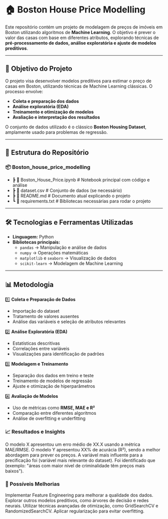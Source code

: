 # 🏠 Boston House Price Modelling

Este repositório contém um projeto de modelagem de preços de imóveis em Boston utilizando algoritmos de **Machine Learning**. O objetivo é prever o valor das casas com base em diferentes atributos, explorando técnicas de **pré-processamento de dados, análise exploratória e ajuste de modelos preditivos**.

---

## 🚀 Objetivo do Projeto

O projeto visa desenvolver modelos preditivos para estimar o preço de casas em Boston, utilizando técnicas de Machine Learning clássicas. O processo envolve:
- **Coleta e preparação dos dados**  
- **Análise exploratória (EDA)**  
- **Treinamento e otimização de modelos**  
- **Avaliação e interpretação dos resultados**  

O conjunto de dados utilizado é o clássico **Boston Housing Dataset**, amplamente usado para problemas de regressão.

---

## 📂 Estrutura do Repositório

### 📦 Boston_house_price_modelling
- ┣ 📜 Boston_House_Price.ipynb # Notebook principal com código e análise
- ┣ 📜 dataset.csv # Conjunto de dados (se necessário)
- ┣ 📜 README.md # Documento atual explicando o projeto
- ┗ 📜 requirements.txt # Bibliotecas necessárias para rodar o projeto

---

## 🛠️ Tecnologias e Ferramentas Utilizadas

- **Linguagem:** Python  
- **Bibliotecas principais:**
  - `pandas` → Manipulação e análise de dados  
  - `numpy` → Operações matemáticas  
  - `matplotlib` e `seaborn` → Visualização de dados  
  - `scikit-learn` → Modelagem de Machine Learning  

---

## 📊 Metodologia

1️⃣ **Coleta e Preparação de Dados**  
- Importação do dataset  
- Tratamento de valores ausentes  
- Análise das variáveis e seleção de atributos relevantes  

2️⃣ **Análise Exploratória (EDA)**  
- Estatísticas descritivas  
- Correlações entre variáveis  
- Visualizações para identificação de padrões  

3️⃣ **Modelagem e Treinamento**  
- Separação dos dados em treino e teste  
- Treinamento de modelos de regressão  
- Ajuste e otimização de hiperparâmetros  

4️⃣ **Avaliação de Modelos**  
- Uso de métricas como **RMSE, MAE e R²**  
- Comparação entre diferentes algoritmos  
- Análise de overfitting e underfitting  

### 📈 Resultados e Insights
O modelo X apresentou um erro médio de XX.X usando a métrica MAE/RMSE.
O modelo Y apresentou XX% de acurácia (R²), sendo a melhor abordagem para prever os preços.
A variável mais influente para a precificação foi (variável mais relevante do dataset).
Foi identificado que (exemplo: "áreas com maior nível de criminalidade têm preços mais baixos").

### 📌 Possíveis Melhorias
Implementar Feature Engineering para melhorar a qualidade dos dados.
Explorar outros modelos preditivos, como árvores de decisão e redes neurais.
Utilizar técnicas avançadas de otimização, como GridSearchCV e RandomizedSearchCV.
Aplicar regularização para evitar overfitting.
